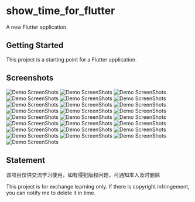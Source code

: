 # show_time_for_flutter

A new Flutter application.

## Getting Started

This project is a starting point for a Flutter application.


## Screenshots

![Demo ScreenShots](https://github.com/HappyGhostz/show_time_for_flutter/tree/master/screenshot/flutter_1_1.GIF)
![Demo ScreenShots](https://github.com/HappyGhostz/show_time_for_flutter/tree/master/screenshot/flutter_2_1.GIF)
![Demo ScreenShots](https://github.com/HappyGhostz/show_time_for_flutter/tree/master/screenshot/flutter_2_2.GIF)
![Demo ScreenShots](https://github.com/HappyGhostz/show_time_for_flutter/tree/master/screenshot/flutter_screeenshote_1.jpg)
![Demo ScreenShots](https://github.com/HappyGhostz/show_time_for_flutter/tree/master/screenshot/flutter_screeenshote_5.jpg)
![Demo ScreenShots](https://github.com/HappyGhostz/show_time_for_flutter/tree/master/screenshot/flutter_screeenshote_6.jpg)
![Demo ScreenShots](https://github.com/HappyGhostz/show_time_for_flutter/tree/master/screenshot/flutter_3_1.GIF)
![Demo ScreenShots](https://github.com/HappyGhostz/show_time_for_flutter/tree/master/screenshot/flutter_3_2.GIF)
![Demo ScreenShots](https://github.com/HappyGhostz/show_time_for_flutter/tree/master/screenshot/flutter_screeenshote_2.jpg)
![Demo ScreenShots](https://github.com/HappyGhostz/show_time_for_flutter/tree/master/screenshot/flutter_screeenshote_7.jpg)
![Demo ScreenShots](https://github.com/HappyGhostz/show_time_for_flutter/tree/master/screenshot/flutter_4_1.GIF)
![Demo ScreenShots](https://github.com/HappyGhostz/show_time_for_flutter/tree/master/screenshot/flutter_4_2.GIF)
![Demo ScreenShots](https://github.com/HappyGhostz/show_time_for_flutter/tree/master/screenshot/flutter_4_3.GIF)
![Demo ScreenShots](https://github.com/HappyGhostz/show_time_for_flutter/tree/master/screenshot/flutter_screeenshote_3.jpg)
![Demo ScreenShots](https://github.com/HappyGhostz/show_time_for_flutter/tree/master/screenshot/flutter_screeenshote_8.jpg)
![Demo ScreenShots](https://github.com/HappyGhostz/show_time_for_flutter/tree/master/screenshot/flutter_5_1.GIF)
![Demo ScreenShots](https://github.com/HappyGhostz/show_time_for_flutter/tree/master/screenshot/flutter_5_2.GIF)
![Demo ScreenShots](https://github.com/HappyGhostz/show_time_for_flutter/tree/master/screenshot/flutter_screeenshote_4.jpg)
![Demo ScreenShots](https://github.com/HappyGhostz/show_time_for_flutter/tree/master/screenshot/flutter_screeenshote_9.jpg)
![Demo ScreenShots](https://github.com/HappyGhostz/show_time_for_flutter/tree/master/screenshot/flutter_screeenshote_10.jpg)
![Demo ScreenShots](https://github.com/HappyGhostz/show_time_for_flutter/tree/master/screenshot/flutter_screeenshote_11.jpg)
![Demo ScreenShots](https://github.com/HappyGhostz/show_time_for_flutter/tree/master/screenshot/flutter_screeenshote_12.jpg)
![Demo ScreenShots](https://github.com/HappyGhostz/show_time_for_flutter/tree/master/screenshot/flutter_6_1.GIF)
![Demo ScreenShots](https://github.com/HappyGhostz/show_time_for_flutter/tree/master/screenshot/flutter_6_2.GIF)
![Demo ScreenShots](https://github.com/HappyGhostz/show_time_for_flutter/tree/master/screenshot/flutter_screeenshote_13.jpg)

## Statement

该项目仅供交流学习使用，如有侵犯版权问题，可通知本人及时删除

This project is for exchange learning only. If there is copyright infringement, you can notify me to delete it in time.